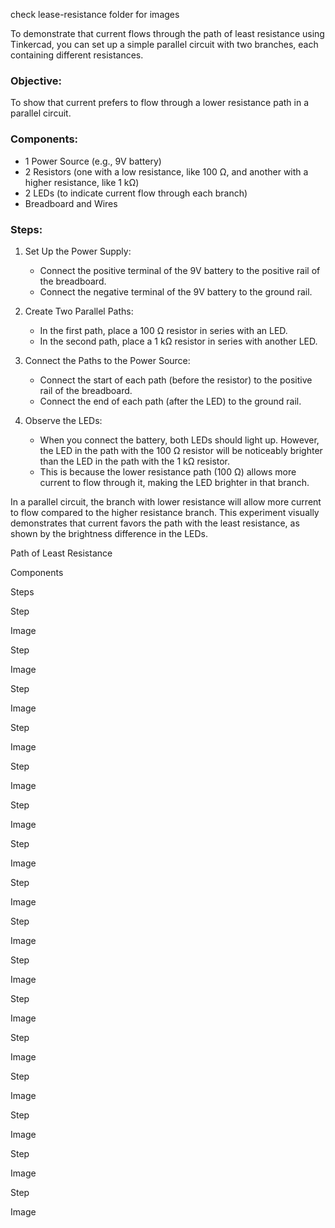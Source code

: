 check lease-resistance folder for images

To demonstrate that current flows through the path of least resistance using Tinkercad, you can set up a simple parallel circuit with two branches, each containing different resistances. 

### Objective:

To show that current prefers to flow through a lower resistance path in a parallel circuit.

### Components:

- 1 Power Source (e.g., 9V battery)
- 2 Resistors (one with a low resistance, like 100 Ω, and another with a higher resistance, like 1 kΩ)
- 2 LEDs (to indicate current flow through each branch)
- Breadboard and Wires

### Steps:

1. Set Up the Power Supply:
   - Connect the positive terminal of the 9V battery to the positive rail of the breadboard.
   - Connect the negative terminal of the 9V battery to the ground rail.

2. Create Two Parallel Paths:
   - In the first path, place a 100 Ω resistor in series with an LED.
   - In the second path, place a 1 kΩ resistor in series with another LED.
   
3. Connect the Paths to the Power Source:
   - Connect the start of each path (before the resistor) to the positive rail of the breadboard.
   - Connect the end of each path (after the LED) to the ground rail.

4. Observe the LEDs:
   - When you connect the battery, both LEDs should light up. However, the LED in the path with the 100 Ω resistor will be noticeably brighter than the LED in the path with the 1 kΩ resistor.
   - This is because the lower resistance path (100 Ω) allows more current to flow through it, making the LED brighter in that branch.


In a parallel circuit, the branch with lower resistance will allow more current to flow compared to the higher resistance branch. This experiment visually demonstrates that current favors the path with the least resistance, as shown by the brightness difference in the LEDs.

Path of Least Resistance


Components

Steps

Step 


Image 

Step 


Image 

Step 


Image 

Step 


Image 

Step 


Image 

Step 


Image 

Step 


Image 

Step 


Image 

Step 


Image 

Step 


Image 

Step 


Image 

Step 


Image 

Step 


Image 

Step 


Image 

Step 


Image 

Step 


Image 

